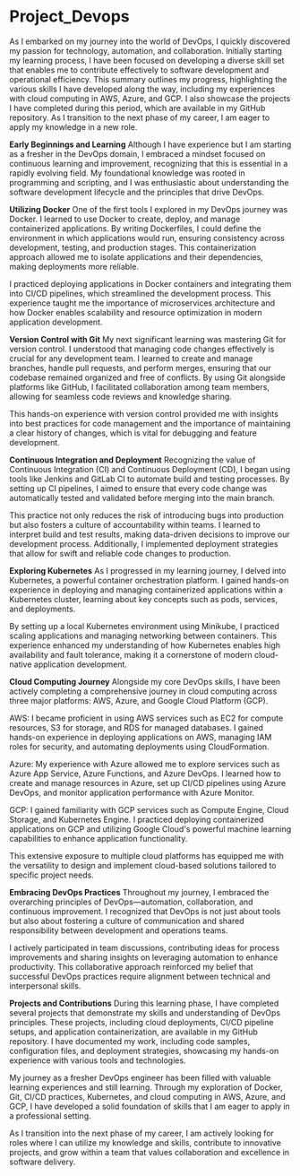 # Project_Devops

As I embarked on my journey into the world of DevOps, I quickly discovered my passion for technology, automation, and collaboration. Initially starting my learning process, I have been focused on developing a diverse skill set that enables me to contribute effectively to software development and operational efficiency. This summary outlines my progress, highlighting the various skills I have developed along the way, including my experiences with cloud computing in AWS, Azure, and GCP. I also showcase the projects I have completed during this period, which are available in my GitHub repository. As I transition to the next phase of my career, I am eager to apply my knowledge in a new role.

**Early Beginnings and Learning**
Although I have experience but I am starting as a fresher in the DevOps domain, I embraced a mindset focused on continuous learning and improvement, recognizing that this is essential in a rapidly evolving field. My foundational knowledge was rooted in programming and scripting, and I was enthusiastic about understanding the software development lifecycle and the principles that drive DevOps.

**Utilizing Docker**
One of the first tools I explored in my DevOps journey was Docker. I learned to use Docker to create, deploy, and manage containerized applications. By writing Dockerfiles, I could define the environment in which applications would run, ensuring consistency across development, testing, and production stages. This containerization approach allowed me to isolate applications and their dependencies, making deployments more reliable.

I practiced deploying applications in Docker containers and integrating them into CI/CD pipelines, which streamlined the development process. This experience taught me the importance of microservices architecture and how Docker enables scalability and resource optimization in modern application development.

**Version Control with Git**
My next significant learning was mastering Git for version control. I understood that managing code changes effectively is crucial for any development team. I learned to create and manage branches, handle pull requests, and perform merges, ensuring that our codebase remained organized and free of conflicts. By using Git alongside platforms like GitHub, I facilitated collaboration among team members, allowing for seamless code reviews and knowledge sharing.

This hands-on experience with version control provided me with insights into best practices for code management and the importance of maintaining a clear history of changes, which is vital for debugging and feature development.

**Continuous Integration and Deployment**
Recognizing the value of Continuous Integration (CI) and Continuous Deployment (CD), I began using tools like Jenkins and GitLab CI to automate build and testing processes. By setting up CI pipelines, I aimed to ensure that every code change was automatically tested and validated before merging into the main branch.

This practice not only reduces the risk of introducing bugs into production but also fosters a culture of accountability within teams. I learned to interpret build and test results, making data-driven decisions to improve our development process. Additionally, I implemented deployment strategies that allow for swift and reliable code changes to production.

**Exploring Kubernetes**
As I progressed in my learning journey, I delved into Kubernetes, a powerful container orchestration platform. I gained hands-on experience in deploying and managing containerized applications within a Kubernetes cluster, learning about key concepts such as pods, services, and deployments.

By setting up a local Kubernetes environment using Minikube, I practiced scaling applications and managing networking between containers. This experience enhanced my understanding of how Kubernetes enables high availability and fault tolerance, making it a cornerstone of modern cloud-native application development.

**Cloud Computing Journey**
Alongside my core DevOps skills, I have been actively completing a comprehensive journey in cloud computing across three major platforms: AWS, Azure, and Google Cloud Platform (GCP).

AWS: I became proficient in using AWS services such as EC2 for compute resources, S3 for storage, and RDS for managed databases. I gained hands-on experience in deploying applications on AWS, managing IAM roles for security, and automating deployments using CloudFormation.

Azure: My experience with Azure allowed me to explore services such as Azure App Service, Azure Functions, and Azure DevOps. I learned how to create and manage resources in Azure, set up CI/CD pipelines using Azure DevOps, and monitor application performance with Azure Monitor.

GCP: I gained familiarity with GCP services such as Compute Engine, Cloud Storage, and Kubernetes Engine. I practiced deploying containerized applications on GCP and utilizing Google Cloud's powerful machine learning capabilities to enhance application functionality.

This extensive exposure to multiple cloud platforms has equipped me with the versatility to design and implement cloud-based solutions tailored to specific project needs.

**Embracing DevOps Practices**
Throughout my journey, I embraced the overarching principles of DevOps—automation, collaboration, and continuous improvement. I recognized that DevOps is not just about tools but also about fostering a culture of communication and shared responsibility between development and operations teams.

I actively participated in team discussions, contributing ideas for process improvements and sharing insights on leveraging automation to enhance productivity. This collaborative approach reinforced my belief that successful DevOps practices require alignment between technical and interpersonal skills.

**Projects and Contributions**
During this learning phase, I have completed several projects that demonstrate my skills and understanding of DevOps principles. These projects, including cloud deployments, CI/CD pipeline setups, and application containerization, are available in my GitHub repository. I have documented my work, including code samples, configuration files, and deployment strategies, showcasing my hands-on experience with various tools and technologies.


My journey as a fresher DevOps engineer has been filled with valuable learning experiences and still learning. Through my exploration of Docker, Git, CI/CD practices, Kubernetes, and cloud computing in AWS, Azure, and GCP, I have developed a solid foundation of skills that I am eager to apply in a professional setting. 

As I transition into the next phase of my career, I am actively looking for roles where I can utilize my knowledge and skills, contribute to innovative projects, and grow within a team that values collaboration and excellence in software delivery.
